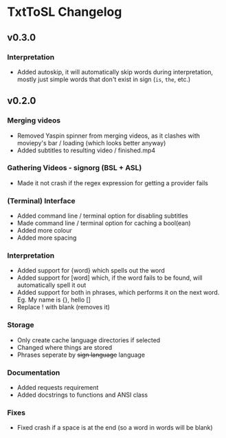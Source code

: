 # TxtToSL Changelog

## v0.3.0
### Interpretation
- Added autoskip, it will automatically skip words during interpretation, mostly just simple words that don't exist in sign (`is`, `the`, etc.)

## v0.2.0
### Merging videos
- Removed Yaspin spinner from merging videos, as it clashes with moviepy's bar / loading (which looks better anyway)
- Added subtitles to resulting video / finished.mp4

### Gathering Videos - signorg (BSL + ASL)
- Made it not crash if the regex expression for getting a provider fails

### (Terminal) Interface
- Added command line / terminal option for disabling subtitles
- Made command line / terminal option for caching a bool(ean)
- Added more colour
- Added more spacing

### Interpretation
- Added support for {word} which spells out the word
- Added support for [word] which, if the word fails to be found, will automatically spell it out
- Added support for both in phrases, which performs it on the next word. Eg. My name is {}, hello []
- Replace ! with blank (removes it)

### Storage
- Only create cache language directories if selected
- Changed where things are stored
- Phrases seperate by ~~sign language~~ language

### Documentation
- Added requests requirement
- Added docstrings to functions and ANSI class

### Fixes
- Fixed crash if a space is at the end (so a word in words will be blank)